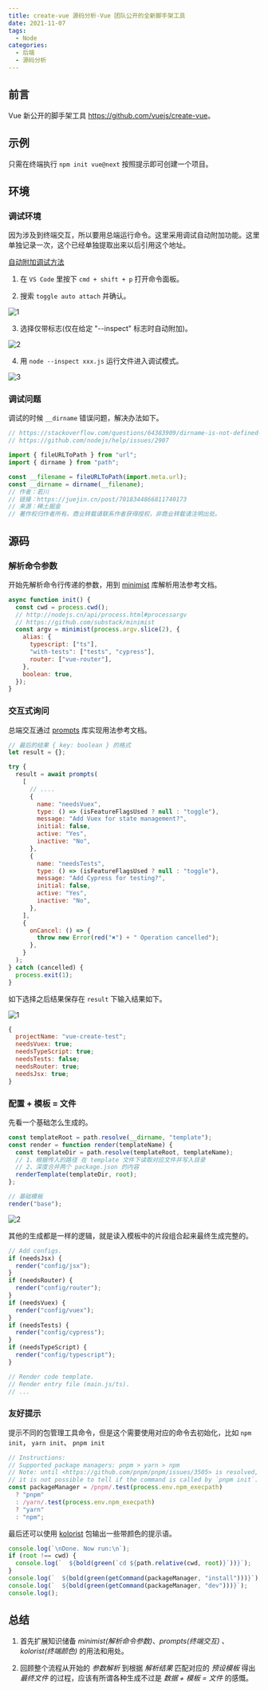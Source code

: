 ```yaml
---
title: create-vue 源码分析-Vue 团队公开的全新脚手架工具
date: 2021-11-07
tags:
  - Node
categories:
  - 后端
  - 源码分析
---
```


## 前言

Vue 新公开的脚手架工具 <https://github.com/vuejs/create-vue>。

## 示例

只需在终端执行 `npm init vue@next` 按照提示即可创建一个项目。

## 环境

### 调试环境

因为涉及到终端交互，所以要用总端运行命令。这里采用调试自动附加功能。这里单独记录一次，这个已经单独提取出来以后引用这个地址。

[自动附加调试方法](https://github.com/haiweilian/tinylib-analysis/issues/1)

1. 在 `VS Code` 里按下 `cmd + shift + p` 打开命令面板。

2. 搜索 `toggle auto attach` 并确认。

![1](https://raw.githubusercontent.com/haiweilian/tinylib-analysis/main/.docs/debug/images/1.png)

3. 选择仅带标志(仅在给定 "--inspect" 标志时自动附加)。

![2](https://raw.githubusercontent.com/haiweilian/tinylib-analysis/main/.docs/debug/images/2.png)

4. 用 `node --inspect xxx.js` 运行文件进入调试模式。

![3](https://raw.githubusercontent.com/haiweilian/tinylib-analysis/main/.docs/debug/images/3.png)

### 调试问题

调试的时候 `__dirname` 错误问题，解决办法如下。

```js
// https://stackoverflow.com/questions/64383909/dirname-is-not-defined-in-node-14-version
// https://github.com/nodejs/help/issues/2907

import { fileURLToPath } from "url";
import { dirname } from "path";

const __filename = fileURLToPath(import.meta.url);
const __dirname = dirname(__filename);
// 作者：若川
// 链接：https://juejin.cn/post/7018344866811740173
// 来源：稀土掘金
// 著作权归作者所有。商业转载请联系作者获得授权，非商业转载请注明出处。
```

## 源码

### 解析命令参数

开始先解析命令行传递的参数，用到 [minimist](https://github.com/substack/minimist) 库解析用法参考文档。

```js
async function init() {
  const cwd = process.cwd();
  // http://nodejs.cn/api/process.html#processargv
  // https://github.com/substack/minimist
  const argv = minimist(process.argv.slice(2), {
    alias: {
      typescript: ["ts"],
      "with-tests": ["tests", "cypress"],
      router: ["vue-router"],
    },
    boolean: true,
  });
}
```

### 交互式询问

总端交互通过 [prompts](https://github.com/terkelg/prompts) 库实现用法参考文档。

```js
// 最后的结果 { key: boolean } 的格式
let result = {};

try {
  result = await prompts(
    [
      // ....
      {
        name: "needsVuex",
        type: () => (isFeatureFlagsUsed ? null : "toggle"),
        message: "Add Vuex for state management?",
        initial: false,
        active: "Yes",
        inactive: "No",
      },
      {
        name: "needsTests",
        type: () => (isFeatureFlagsUsed ? null : "toggle"),
        message: "Add Cypress for testing?",
        initial: false,
        active: "Yes",
        inactive: "No",
      },
    ],
    {
      onCancel: () => {
        throw new Error(red("✖") + " Operation cancelled");
      },
    }
  );
} catch (cancelled) {
  process.exit(1);
}
```

如下选择之后结果保存在 `result` 下输入结果如下。

![1](https://raw.githubusercontent.com/haiweilian/tinylib-analysis/main/001.create-vue/.docs/images/1.png)

```js
{
  projectName: "vue-create-test";
  needsVuex: true;
  needsTypeScript: true;
  needsTests: false;
  needsRouter: true;
  needsJsx: true;
}
```

### 配置 + 模板 = 文件

先看一个基础怎么生成的。

```js
const templateRoot = path.resolve(__dirname, "template");
const render = function render(templateName) {
  const templateDir = path.resolve(templateRoot, templateName);
  // 1、根据传入的路径 在 template 文件下读取对应文件并写入目录
  // 2、深度合并两个 package.json 的内容
  renderTemplate(templateDir, root);
};

// 基础模板
render("base");
```

![2](https://raw.githubusercontent.com/haiweilian/tinylib-analysis/main/001.create-vue/.docs/images/2.png)

其他的生成都是一样的逻辑，就是读入模板中的片段组合起来最终生成完整的。

```js
// Add configs.
if (needsJsx) {
  render("config/jsx");
}
if (needsRouter) {
  render("config/router");
}
if (needsVuex) {
  render("config/vuex");
}
if (needsTests) {
  render("config/cypress");
}
if (needsTypeScript) {
  render("config/typescript");
}

// Render code template.
// Render entry file (main.js/ts).
// ...
```

### 友好提示

提示不同的包管理工具命令，但是这个需要使用对应的命令去初始化，比如 `npm init`， `yarn init`、 `pnpm init`

```js
// Instructions:
// Supported package managers: pnpm > yarn > npm
// Note: until <https://github.com/pnpm/pnpm/issues/3505> is resolved,
// it is not possible to tell if the command is called by `pnpm init`.
const packageManager = /pnpm/.test(process.env.npm_execpath)
  ? "pnpm"
  : /yarn/.test(process.env.npm_execpath)
  ? "yarn"
  : "npm";
```

最后还可以使用 [kolorist](https://github.com/marvinhagemeister/kolorist) 包输出一些带颜色的提示语。

```js
console.log(`\nDone. Now run:\n`);
if (root !== cwd) {
  console.log(`  ${bold(green(`cd ${path.relative(cwd, root)}`))}`);
}
console.log(`  ${bold(green(getCommand(packageManager, "install")))}`);
console.log(`  ${bold(green(getCommand(packageManager, "dev")))}`);
console.log();
```

## 总结

1. 首先扩展知识储备 _minimist(解析命令参数)_、_prompts(终端交互)_ 、_kolorist(终端颜色)_ 的用法和用处。

2. 回顾整个流程从开始的 _参数解析_ 到根据 _解析结果_ 匹配对应的 _预设模板_ 得出 _最终文件_ 的过程，应该有所谓各种生成不过是 _数据 + 模板 = 文件_ 的感慨。
